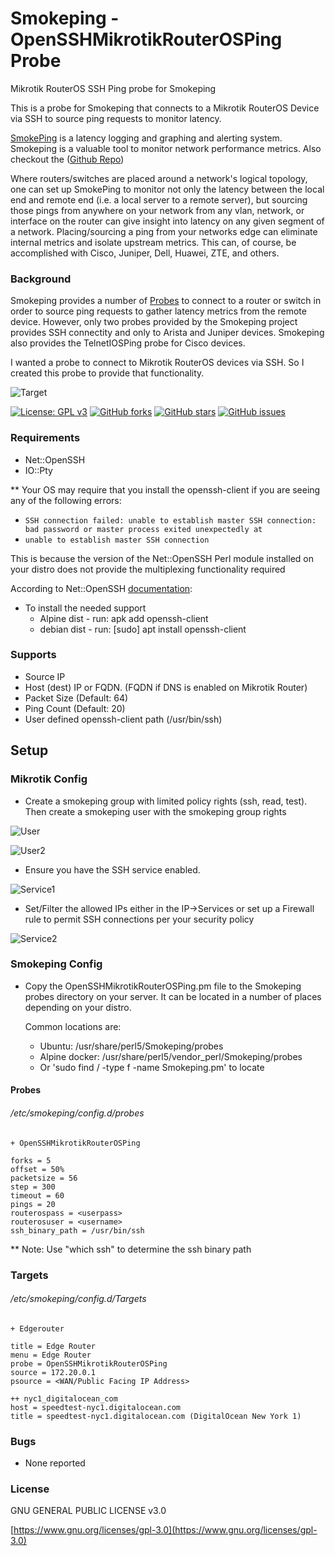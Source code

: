# Smokeping - OpenSSHMikrotikRouterOSPing Probe

Mikrotik RouterOS SSH Ping probe for Smokeping

This is a probe for Smokeping that connects to a Mikrotik RouterOS Device via SSH to source ping requests to monitor latency.

[SmokePing](https://oss.oetiker.ch/smokeping/) is a latency logging and graphing and alerting system.  Smokeping is a valuable tool to monitor network performance metrics.
Also checkout the ([Github Repo](https://github.com/oetiker/SmokePing))

Where routers/switches are placed around a network's logical topology, one can set up SmokePing to monitor not only the latency between the local end and remote end (i.e. a local server to a remote server), but sourcing those pings from anywhere on your network from any vlan, network, or interface on the router can give insight into latency on any given segment of a network.  Placing/sourcing a ping from your networks edge can eliminate internal metrics and isolate upstream metrics.  This can, of course, be accomplished with Cisco, Juniper, Dell, Huawei, ZTE, and others.

### Background

Smokeping provides a number of [Probes](https://oss.oetiker.ch/smokeping/probe/index.en.html) to connect to a router or switch in order to source ping requests to gather latency metrics from the remote device.  However, only two probes provided by the Smokeping project provides SSH connectity and only to Arista and Juniper devices.  Smokeping also provides the TelnetIOSPing probe for Cisco devices.

I wanted a probe to connect to Mikrotik RouterOS devices via SSH. So I created this probe to provide that functionality.

![Target](https://github.com/tonydm/smokeping-OpenSSHMikrotikRouterOSPing/blob/master/screenshots/smokeping-target-graph.png)

[![License: GPL v3](https://img.shields.io/badge/License-GPLv3-blue.svg)](https://www.gnu.org/licenses/gpl-3.0)
[![GitHub forks](https://img.shields.io/github/forks/tonydm/smokeping-OpenSSHMikrotikRouterOSPing)](https://github.com/tonydm/smokeping-OpenSSHMikrotikRouterOSPing/network)
[![GitHub stars](https://img.shields.io/github/stars/tonydm/smokeping-OpenSSHMikrotikRouterOSPing)](https://github.com/tonydm/smokeping-OpenSSHMikrotikRouterOSPing/stargazers)
[![GitHub issues](https://img.shields.io/github/issues/tonydm/smokeping-OpenSSHMikrotikRouterOSPing)](https://github.com/tonydm/smokeping-OpenSSHMikrotikRouterOSPing/issues)


### Requirements
 - Net::OpenSSH
 - IO::Pty

 ** Your OS may require that you install the openssh-client if you are seeing any of the following errors:
   - ```SSH connection failed: unable to establish master SSH connection: bad password or master process exited unexpectedly at```
   -  ```unable to establish master SSH connection```

 This is because the version of the Net::OpenSSH Perl module installed on your distro does not provide the multiplexing functionality required

  According to Net::OpenSSH [documentation](https://metacpan.org/pod/Net::OpenSSH#Solaris-(and-AIX-and-probably-others)):

   - To install the needed support
     - Alpine dist - run: apk add openssh-client
     - debian dist - run: [sudo] apt install openssh-client

### Supports
 - Source IP
 - Host (dest) IP or FQDN.  (FQDN if DNS is enabled on Mikrotik Router)
 - Packet Size (Default: 64)
 - Ping Count (Default: 20)
 - User defined openssh-client path (/usr/bin/ssh)

## Setup

### Mikrotik Config
 - Create a smokeping group with limited policy rights (ssh, read, test).  Then create a smokeping user with the smokeping group rights

 ![User](https://github.com/tonydm/smokeping-OpenSSHMikrotikRouterOSPing/blob/master/screenshots/winbox-users.png)

  ![User2](https://github.com/tonydm/smokeping-OpenSSHMikrotikRouterOSPing/blob/master/screenshots/winbox-users2.png)

 - Ensure you have the SSH service enabled.

 ![Service1](https://github.com/tonydm/smokeping-OpenSSHMikrotikRouterOSPing/blob/master/screenshots/winbox-services-settings1.png)

 - Set/Filter the allowed IPs either in the IP->Services or set up a Firewall rule to permit SSH connections per your security policy

 ![Service2](https://github.com/tonydm/smokeping-OpenSSHMikrotikRouterOSPing/blob/master/screenshots/winbox-services-settings2.png)

### Smokeping Config
 - Copy the OpenSSHMikrotikRouterOSPing.pm file to the Smokeping probes directory on your server.  It can be located in a number of places depending on your distro.

    Common locations are:
    - Ubuntu: /usr/share/perl5/Smokeping/probes
    - Alpine docker: /usr/share/perl5/vendor_perl/Smokeping/probes
    - Or 'sudo find / -type f -name Smokeping.pm' to locate


#### Probes

###### /etc/smokeping/config.d/probes
````
+ OpenSSHMikrotikRouterOSPing

forks = 5
offset = 50%
packetsize = 56
step = 300
timeout = 60
pings = 20
routerospass = <userpass>
routerosuser = <username>
ssh_binary_path = /usr/bin/ssh
````
** Note: Use "which ssh" to determine the ssh binary path

### Targets
###### /etc/smokeping/config.d/Targets

  ````
+ Edgerouter

title = Edge Router
menu = Edge Router
probe = OpenSSHMikrotikRouterOSPing
source = 172.20.0.1
psource = <WAN/Public Facing IP Address>

++ nyc1_digitalocean_com
host = speedtest-nyc1.digitalocean.com
title = speedtest-nyc1.digitalocean.com (DigitalOcean New York 1)

  ````

### Bugs
  - None reported

### License

GNU GENERAL PUBLIC LICENSE v3.0

[https://www.gnu.org/licenses/gpl-3.0](https://www.gnu.org/licenses/gpl-3.0)
